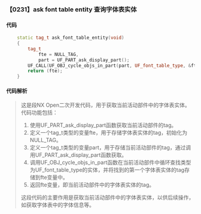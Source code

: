 ### 【0231】ask font table entity 查询字体表实体

#### 代码

```cpp
    static tag_t ask_font_table_entity(void)  
    {  
        tag_t  
            fte = NULL_TAG,  
            part = UF_PART_ask_display_part();  
        UF_CALL(UF_OBJ_cycle_objs_in_part(part, UF_font_table_type, &fte));  
        return (fte);  
    }

```

#### 代码解析

> 这是段NX Open二次开发代码，用于获取当前活动部件中的字体表实体。代码功能包括：
>
> 1. 使用UF_PART_ask_display_part函数获取当前活动部件的tag。
> 2. 定义一个tag_t类型的变量fte，用于存储字体表实体的tag，初始化为NULL_TAG。
> 3. 定义一个tag_t类型的变量part，用于存储当前活动部件的tag，通过调用UF_PART_ask_display_part函数获取。
> 4. 调用UF_OBJ_cycle_objs_in_part函数在当前活动部件中循环查找类型为UF_font_table_type的实体，并将找到的第一个字体表实体的tag存储到fte变量中。
> 5. 返回fte变量，即当前活动部件中的字体表实体的tag。
>
> 这段代码的主要作用是获取当前活动部件中的字体表实体，以供后续操作，如获取字体表中的字体信息等。
>
